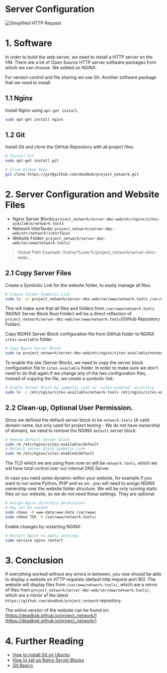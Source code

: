 # Server Configuration

![Simplified HTTP Request](../images/network-diagram-http.png)

# 1. Software
In order to build the web server, we need to install a HTTP server on the VM.
There are a lot of Open Source HTTP server software packages from which we can
choose. We settled on NGINX.

For version control and file sharing we use Git. Another software package
that we need to install.

## 1.1 Nginx

Install Nginx using `apt-get install`.

```bash
sudo apt-get install nginx
```

## 1.2 Git

Install Git and clone the GitHub Repository with all project files.

```bash
# Install Git
sudo apt-get install git

# Clone GitHub Repo
git clone https://git@github.com/deadbok/project_network.git
```

# 2. Server Configuration and Website Files

- Nginx Server Blocks:`project_network/server-dmz-web/etc/nginx/sites-available/network.tools`
- Network Interfaces: `project_network/server-dmz-web/etc/network/interfaces`
- Website Folder: `project_network/server-dmz-web/var/www/network.tools/`

> Global Path Example: /home/%user%/project_network/server-dmz-web/...

## 2.1 Copy Server Files

Create a Symbolic Link for the website folder, to easily manage all files.
```bash
# Create Folder Symbolic Link
sudo ls -sr project_network/server-dmz-web/var/www/network.tools /var/www/network.tools
```
This will make sure that all files and folders from `/var/www/network.tools`
(NGINX Server Block Root Folder) will be a direct reflection of
`project_network/server-dmz-web/var/www/network.tools`(GitHub Repository Folder).

Copy NGINX Server Block configuration file from GitHub folder to NGINX
`sites-available` folder.
```bash
# Copy Nginx Server Block
sudo cp project_network/server-dmz-web/etc/nginx/sites-available/network.tools /etc/nginx/sites-available/
```

To enable the site (Server Block), we need to copy the server block
configuration file to `sites-available` folder.
In order to make sure we don't need to do that again if we change any of the
two configuration files, instead of copying the file, we create a symbolic link.
```bash
# Enable Server Block by symbolic link to 'sites-enabled' directory
sudo ln -s /etc/nginx/sites-available/network.tools /etc/nginx/sites-enabled/
```

## 2.2 Clean-up, Optional User Permission.

Since we defined the default server block to be `network.tools` (A valid domain
name, but only used for project testing - We do not have ownership of domain),
we need to remove the NGINX `default` server block.
```bash
# Remove Default Server Block
sudo rm /etc/nginx/sites-available/default
# Default Server Block Symbolic Link
sudo rm /etc/nginx/sites-enabled/default
```
The TLD which we are using from now on will be `network.tools`, which we will
have total control over our internal DNS Server.

In case you need some dynamic within your website, for example if you want to
run some Python, PHP and so on.. you will need to assign NGINX ownership over
the website folder structure.
We will be only running static files on our website, so we do not need these
settings. They are optional.
```bash
# Assign Nginx directory permissions
# May not be needed
sudo chown -R www-data:www-data /var/www/
sudo chmod 755 -R /var/www/network.tools/
```

Enable changes by restarting NGINX.
```bash
# Restart Nginx to apply settings
sudo service nginx restart
```

# 3. Conclusion

If everything worked without any errors in between, you now should be able to
display a website on HTTP requests (default http request port 80).
The website will display files from `/var/www/network.tools/`, which are a mirror
of files from `project_network/server-dmz-web/var/www/network.tools/`, which are
a mirror of the latest `https://github.com/deadbok/project_network` repository.

The online version of the website can be found on:
[https://deadbok.github.io/project_network/](https://deadbok.github.io/project_network/)

# 4. Further Reading
- [How to install Git on Ubuntu](https://www.digitalocean.com/community/tutorials/how-to-install-git-on-ubuntu-14-04)
- [How to set up Nginx Server Blocks](https://www.digitalocean.com/community/tutorials/how-to-set-up-nginx-server-blocks-virtual-hosts-on-ubuntu-16-04)
- [Git Basics](https://git-scm.com/book/en/v2/Git-Basics-Viewing-the-Commit-History)
